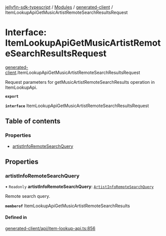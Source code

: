 [jellyfin-sdk-typescript](../README.md) / [Modules](../modules.md) / [generated-client](../modules/generated_client.md) / ItemLookupApiGetMusicArtistRemoteSearchResultsRequest

# Interface: ItemLookupApiGetMusicArtistRemoteSearchResultsRequest

[generated-client](../modules/generated_client.md).ItemLookupApiGetMusicArtistRemoteSearchResultsRequest

Request parameters for getMusicArtistRemoteSearchResults operation in ItemLookupApi.

**`export`**

**`interface`** ItemLookupApiGetMusicArtistRemoteSearchResultsRequest

## Table of contents

### Properties

- [artistInfoRemoteSearchQuery](generated_client.ItemLookupApiGetMusicArtistRemoteSearchResultsRequest.md#artistinforemotesearchquery)

## Properties

### artistInfoRemoteSearchQuery

• `Readonly` **artistInfoRemoteSearchQuery**: [`ArtistInfoRemoteSearchQuery`](generated_client.ArtistInfoRemoteSearchQuery.md)

Remote search query.

**`memberof`** ItemLookupApiGetMusicArtistRemoteSearchResults

#### Defined in

[generated-client/api/item-lookup-api.ts:856](https://github.com/thornbill/jellyfin-sdk-typescript/blob/e430881/src/generated-client/api/item-lookup-api.ts#L856)
